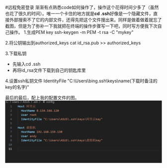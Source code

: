 #远程免密登录
渐渐有点熟悉code如何操作了，操作这个花得时间少多了（虽然也花了很久的时间）。唯一一个卡住的地方就是**cd .ssh**好像是一个隐藏文件，直接外部搜索不了它的内部文件，还得先把这个文件搜出来。同样是做着做着就忘了截图，但是为了弥补一下我就把在终端的操作步骤写一下吧，同时写方便我下次自己操作。
1.生成PEM key
ssh-keygen -m PEM -t rsa -C "mykey"

2.将公钥输出到authorized_keys
cat id_rsa.pub >> authorized_keys

3.下载私钥
* 先输入cd .ssh
* 再将id_rsa文件下载到自己的钥匙库里

4.设置ssh私钥文件
IdentityFile "C:\Users\bing\.ssh\keys\name(下载时备注的key的名字)"


最后的最后，配上我的配置文件的图。
![Alt text](<屏幕截图 2023-09-17 192714.png>)